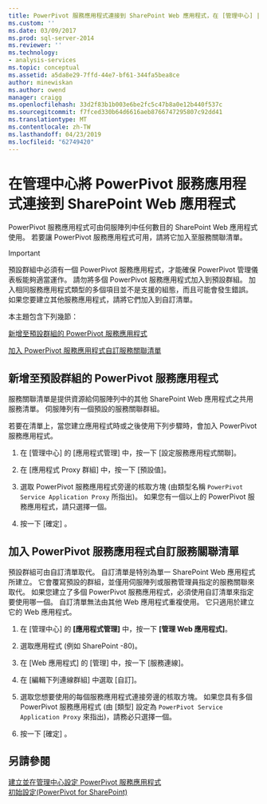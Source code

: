 ```yaml
---
title: PowerPivot 服務應用程式連接到 SharePoint Web 應用程式，在 [管理中心] |Microsoft Docs
ms.custom: ''
ms.date: 03/09/2017
ms.prod: sql-server-2014
ms.reviewer: ''
ms.technology:
- analysis-services
ms.topic: conceptual
ms.assetid: a5da8e29-7ffd-44e7-bf61-344fa5bea8ce
author: minewiskan
ms.author: owend
manager: craigg
ms.openlocfilehash: 33d2f83b1b003e6be2fc5c47b8a0e12b440f537c
ms.sourcegitcommit: f7fced330b64d6616aeb8766747295807c92dd41
ms.translationtype: MT
ms.contentlocale: zh-TW
ms.lasthandoff: 04/23/2019
ms.locfileid: "62749420"
---
```

# <a name="connect-a-powerpivot-service-application-to-a-sharepoint-web-application-in-central-administration"></a>在管理中心將 PowerPivot 服務應用程式連接到 SharePoint Web 應用程式
  PowerPivot 服務應用程式可由伺服陣列中任何數目的 SharePoint Web 應用程式使用。 若要讓 PowerPivot 服務應用程式可用，請將它加入至服務關聯清單。  
  
> [!IMPORTANT]  
>  預設群組中必須有一個 PowerPivot 服務應用程式，才能確保 PowerPivot 管理儀表板能夠適當運作。 請勿將多個 PowerPivot 服務應用程式加入到預設群組。 加入相同服務應用程式類型的多個項目並不是支援的組態，而且可能會發生錯誤。 如果您要建立其他服務應用程式，請將它們加入到自訂清單。  
  
 本主題包含下列幾節：  
  
 [新增至預設群組的 PowerPivot 服務應用程式](#default)  
  
 [加入 PowerPivot 服務應用程式自訂服務關聯清單](#custom)  
  
##  <a name="default"></a> 新增至預設群組的 PowerPivot 服務應用程式  
 服務關聯清單是提供資源給伺服陣列中的其他 SharePoint Web 應用程式之共用服務清單。 伺服陣列有一個預設的服務關聯群組。  
  
 若要在清單上，當您建立應用程式時或之後使用下列步驟時，會加入 PowerPivot 服務應用程式。  
  
1.  在 [管理中心] 的 [應用程式管理] 中，按一下 [設定服務應用程式關聯]。  
  
2.  在 [應用程式 Proxy 群組] 中，按一下 [預設值]。  
  
3.  選取 PowerPivot 服務應用程式旁邊的核取方塊 (由類型名稱 `PowerPivot Service Application Proxy` 所指出)。 如果您有一個以上的 PowerPivot 服務應用程式，請只選擇一個。  
  
4.  按一下 [確定] 。  
  
##  <a name="custom"></a> 加入 PowerPivot 服務應用程式自訂服務關聯清單  
 預設群組可由自訂清單取代。 自訂清單是特別為單一 SharePoint Web 應用程式所建立。 它會覆寫預設的群組，並僅用伺服陣列或服務管理員指定的服務關聯來取代。 如果您建立了多個 PowerPivot 服務應用程式，必須使用自訂清單來指定要使用哪一個。 自訂清單無法由其他 Web 應用程式重複使用。 它只適用於建立它的 Web 應用程式。  
  
1.  在 [管理中心] 的 **[應用程式管理]** 中，按一下 **[管理 Web 應用程式]**。  
  
2.  選取應用程式 (例如 SharePoint -80)。  
  
3.  在 [Web 應用程式] 的 [管理] 中，按一下 [服務連線]。  
  
4.  在 [編輯下列連線群組] 中選取 [自訂]。  
  
5.  選取您想要使用的每個服務應用程式連接旁邊的核取方塊。 如果您具有多個 PowerPivot 服務應用程式 (由 [類型] 設定為 `PowerPivot Service Application Proxy` 來指出)，請務必只選擇一個。  
  
6.  按一下 [確定] 。  
  
## <a name="see-also"></a>另請參閱  
 [建立並在管理中心設定 PowerPivot 服務應用程式](create-and-configure-power-pivot-service-application-in-ca.md)   
 [初始設定&#40;PowerPivot for SharePoint&#41;](../../sql-server/install/initial-configuration-powerpivot-for-sharepoint.md)  
  
  
